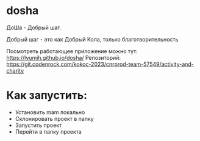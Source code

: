 # dosha

ДоШа - Добрый шаг.

Добрый шаг - это как Добрый Кола, только благотворительность

Посмотреть работающее приложение можно тут: https://lyumih.github.io/dosha/
Репозиторий: https://git.codenrock.com/kokoc-2023/cnrprod-team-57549/activity-and-charity

# Как запустить:
- Установить mam локально
- Склонировать проект в папку
- Запустить проект
- Перейти в папку проекта
